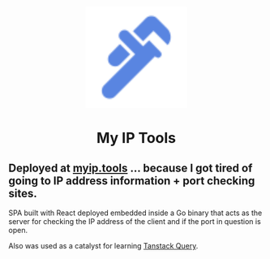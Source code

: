 <p align="center">
    <img style="width: 200px; height: 200px;" src="./internal/web/public/favicon.svg" alt="My IP Tools Logo"/>
</p>

<h1 align="center">
    My IP Tools
</h1>

## Deployed at [myip.tools](https://myip.tools/) ... because I got tired of going to IP address information + port checking sites.

SPA built with React deployed embedded inside a Go binary that acts as the server for checking the IP address of the client and if the port in question is open.

Also was used as a catalyst for learning [Tanstack Query](https://tanstack.com/query/latest).
